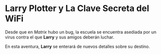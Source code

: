 # Larry Plotter y La Clave Secreta del WiFi

Desde que en *Matrix* hubo un bug, la escuela se encuentra asediada por un virus contra el que **Larry** y sus amigos deberán luchar.

En esta aventura, **Larry** se enterará de nuevos detalles sobre su destino.
